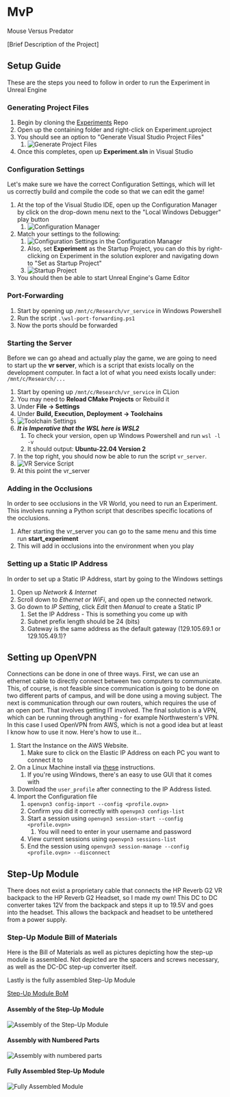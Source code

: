 # MvP
Mouse Versus Predator

[Brief Description of the Project]

## Setup Guide
These are the steps you need to follow in order to run the Experiment in Unreal Engine

### Generating Project Files
1. Begin by cloning the [Experiments](https://github.com/germanespinosa/Experiment) Repo
2. Open up the containing folder and right-click on Experiment.uproject
3. You should see an option to "Generate Visual Studio Project Files"
   1. ![Generate Project Files](images/genproj.png)
4. Once this completes, open up **Experiment.sln** in Visual Studio 

### Configuration Settings
Let's make sure we have the correct Configuration Settings, which will let us correctly 
build and compile the code so that we can edit the game!
1. At the top of the Visual Studio IDE, open up the Configuration Manager by click on the drop-down menu
next to the "Local Windows Debugger" play button
   1. ![Configuration Manager](images/configmanager.png)
2. Match your settings to the following:
   1. ![Configuration Settings in the Configuration Manager](images/configsettings.png)
   2. Also, set **Experiment** as the Startup Project, you can do this by right-clicking on Experiment 
   in the solution explorer and navigating down to "Set as Startup Project"
   3. ![Startup Project](images/startupproj.png)
3. You should then be able to start Unreal Engine's Game Editor


### Port-Forwarding
1. Start by opening up `/mnt/c/Research/vr_service` in Windows Powershell 
2. Run the script `.\wsl-port-forwarding.ps1`
3. Now the ports should be forwarded

### Starting the Server
Before we can go ahead and actually play the game, we are going to need to start up the **vr server**,
which is a script that exists locally on the development computer. In fact a lot of what you need
exists locally under: `/mnt/c/Research/...`

1. Start by opening up `/mnt/c/Research/vr_service` in CLion
2. You may need to **Reload CMake Projects** or Rebuild it
3. Under **File -> Settings**
4. Under **Build, Execution, Deployment -> Toolchains**
5. ![Toolchain Settings](images/clionbed.png)
6. ***It is Imperative that the WSL here is WSL2*** 
   1. To check your version, open up Windows Powershell and run `wsl -l -v`
   2. It should output: **Ubuntu-22.04 Version 2**
7. In the top right, you should now be able to run the script `vr_server`. 
8. ![VR Service Script](images/vrsrvscript.png)
9. At this point the vr_server 

### Adding in the Occlusions
In order to see occlusions in the VR World, you need to run an Experiment. This involves running a Python
script that describes specific locations of the occlusions. 
1. After starting the vr_server you can go to the same menu and this time run **start_experiment**
2. This will add in occlusions into the environment when you play

### Setting up a Static IP Address
In order to set up a Static IP Address, start by going to the Windows settings
1. Open up _Network & Internet_
2. Scroll down to _Ethernet or WiFi_, and open up the connected network. 
3. Go down to _IP Setting_, click _Edit_ then _Manual_ to create a Static IP
   1. Set the IP Address - This is something you come up with
   2. Subnet prefix length should be 24 (bits)
   3. Gateway is the same address as the default gateway (129.105.69.1 or 129.105.49.1)?

## Setting up OpenVPN
Connections can be done in one of three ways. First, we can use an ethernet cable to directly connect between two computers to communicate.
This, of course, is not feasible since communication is going to be done on two different parts of campus, and will be done using a moving subject.
The next is communication through our own routers, which requires the use of an open port. That involves getting IT involved. The final solution is a VPN, 
which can be running through anything - for example Northwestern's VPN. In this case I used OpenVPN from AWS, which is not a good idea but at least I know how to use it now.
Here's how to use it...
1. Start the Instance on the AWS Website.
   1. Make sure to click on the Elastic IP Address on each PC you want to connect it to
2. On a Linux Machine install via [these](https://openvpn.net/openvpn-client-for-linux/) instructions. 
   1. If you're using Windows, there's an easy to use GUI that it comes with
3. Download the `user_profile` after connecting to the IP Address listed.
4. Import the Configuration file
   1. `openvpn3 config-import --config <profile.ovpn>`
   2. Confirm you did it correctly with `openvpn3 configs-list`
   3. Start a session using `openvpn3 session-start --config <profile.ovpn>`
      1. You will need to enter in your username and password
   4. View current sessions using `openvpn3 sessions-list`
   5. End the session using `openvpn3 session-manage --config <profile.ovpn> --disconnect`

## Step-Up Module
There does not exist a proprietary cable that connects the HP Reverb G2 VR backpack to the HP Reverb G2 Headset, so I made my own! This DC to DC converter takes 12V from the backpack and steps it up to 19.5V and goes into the headset. This allows the backpack and headset to be untethered from a power supply. 

### Step-Up Module Bill of Materials
Here is the Bill of Materials as well as pictures depicting how the step-up module is assembled. Not depicted are the spacers and screws necessary, as well as the DC-DC step-up converter itself. 

Lastly is the fully assembled Step-Up Module

[Step-Up Module BoM](https://docs.google.com/spreadsheets/d/1b9FdkY2aQWLmUtxk2oAGR2HAnpVTHtHQpYreBFGOhEA/edit?usp=sharing)

#### Assembly of the Step-Up Module
![Assembly of the Step-Up Module](images/assembly_1.jpg)

#### Assembly with Numbered Parts
![Assembly with numbered parts](images/assembly_2.jpg)

#### Fully Assembled Step-Up Module
![Fully Assembled Module](images/full_assembly.jpg)